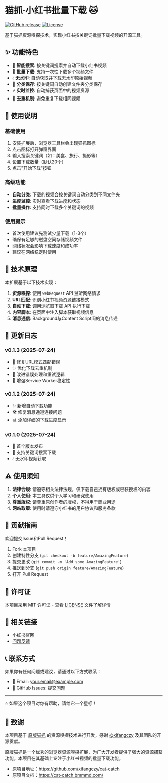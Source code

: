 # 猫抓·小红书批量下载 🐱

[![GitHub release](https://img.shields.io/github/release/YOUR_USERNAME/cat-catch-xhs-download.svg)](https://github.com/YOUR_USERNAME/cat-catch-xhs-download/releases)
[![License](https://img.shields.io/badge/license-MIT-blue.svg)](LICENSE)

基于猫抓资源嗅探技术，实现小红书按关键词批量下载视频的开源工具。

## ✨ 功能特色

- 🎯 **智能搜索**: 按关键词搜索并自动下载小红书视频
- 🚀 **批量下载**: 支持一次性下载多个视频文件
- 💧 **无水印**: 自动获取并下载无水印原始视频
- 📁 **分类保存**: 按关键词自动创建文件夹分类保存
- ⚡ **实时监控**: 自动捕获页面中的视频资源
- 🔄 **去重机制**: 避免重复下载相同视频

## 📖 使用说明

### 基础使用
1. 安装扩展后，浏览器工具栏会出现猫抓图标
2. 点击图标打开弹窗界面
3. 输入搜索关键词（如：美食、旅行、摄影等）
4. 设置下载数量（默认20个）
5. 点击"开始下载"按钮

### 高级功能
- **自动分类**: 下载的视频会按关键词自动分类到不同文件夹
- **进度监控**: 实时查看下载进度和状态
- **批量操作**: 支持同时下载多个关键词的视频

### 使用提示
- 首次使用建议先测试少量下载（1-3个）
- 确保有足够的磁盘空间存储视频文件
- 网络状况会影响下载速度和成功率
- 建议在网络稳定时使用

## 🔧 技术原理

本扩展基于以下技术实现：

1. **资源嗅探**: 使用 `webRequest` API 监听网络请求
2. **URL匹配**: 识别小红书视频资源链接模式
3. **自动下载**: 调用浏览器下载 API 执行下载
4. **内容脚本**: 在页面中注入脚本获取视频信息
5. **消息通信**: Background与Content Script间的消息传递

## 📝 更新日志

### v0.1.3 (2025-07-24)
- 🐛 修复URL模式匹配错误
- ✨ 优化下载去重机制
- 🔧 改进错误处理和重试逻辑
- 📱 增强Service Worker稳定性

### v0.1.2 (2025-07-24)
- ✨ 新增自动下载功能
- 🛠️ 修复消息通道连接问题
- 📊 添加详细的下载进度显示

### v0.1.0 (2025-07-24)
- 🎉 首个版本发布
- 🎯 支持关键词搜索下载
- 💧 无水印视频获取

## ⚠️ 使用须知

1. **法律合规**: 请遵守相关法律法规，仅下载自己拥有版权或已获授权的内容
2. **个人使用**: 本工具仅供个人学习和研究使用
3. **尊重版权**: 请尊重原创作者的版权，不得用于商业用途
4. **网站政策**: 使用时请遵守小红书的用户协议和服务条款

## 🤝 贡献指南

欢迎提交Issue和Pull Request！

1. Fork 本项目
2. 创建特性分支 (`git checkout -b feature/AmazingFeature`)
3. 提交更改 (`git commit -m 'Add some AmazingFeature'`)
4. 推送到分支 (`git push origin feature/AmazingFeature`)
5. 打开 Pull Request

## 📄 许可证

本项目采用 MIT 许可证 - 查看 [LICENSE](LICENSE) 文件了解详情

## 🔗 相关链接

- [小红书官网](https://www.xiaohongshu.com/)
- [问题反馈](https://github.com/YOUR_USERNAME/cat-catch-xhs-download/issues)

## 📞 联系方式

如果你有任何问题或建议，请通过以下方式联系：

- 📧 Email: your.email@example.com
- 💬 GitHub Issues: [提交问题](https://github.com/YOUR_USERNAME/cat-catch-xhs-download/issues)

---

⭐ 如果这个项目对你有帮助，请给它一个星标！ 

## 💖 致谢

本项目基于 [原版猫抓](https://github.com/xifangczy/cat-catch) 的资源嗅探技术进行开发，感谢 [@xifangczy](https://github.com/xifangczy) 及其团队的开源贡献。

原版猫抓是一个优秀的浏览器资源嗅探扩展，为广大开发者提供了强大的资源捕获功能。本项目在其基础上专注于小红书视频的批量下载功能。

- 原项目地址：https://github.com/xifangczy/cat-catch
- 原项目文档：https://cat-catch.bmmmd.com/ 